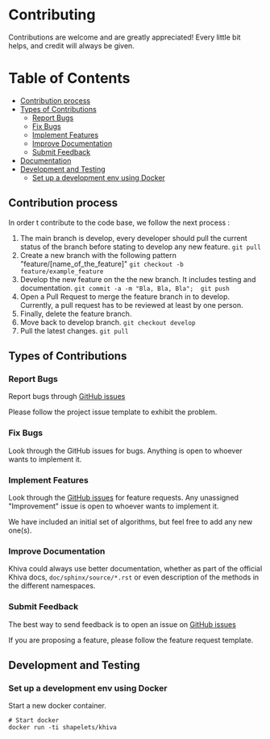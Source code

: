 # Contributing

Contributions are welcome and are greatly appreciated! Every
little bit helps, and credit will always be given.


# Table of Contents
  * [Contribution process](#contribution-process)
  * [Types of Contributions](#types-of-contributions)
      - [Report Bugs](#report-bugs)
      - [Fix Bugs](#fix-bugs)
      - [Implement Features](#implement-features)
      - [Improve Documentation](#improve-documentation)
      - [Submit Feedback](#submit-feedback)
  * [Documentation](#documentation)
  * [Development and Testing](#development-and-testing)
      - [Set up a development env using Docker](#set-up-a-development-env-using-docker)

## Contribution process

In order t contribute to the code base, we follow the next process :
1. The main branch is develop, every developer should pull the current status of the branch before stating to develop any new feature.
`git pull`
1. Create a new branch with the following pattern "feature/[name_of_the_feature]"
`git checkout -b feature/example_feature`
3. Develop the new feature on the the new branch. It includes testing and documentation.
`git commit -a -m "Bla, Bla, Bla";  git push`
4. Open a Pull Request to merge the feature branch in to develop. Currently, a pull request has to be reviewed at least by one person.
5. Finally, delete the feature branch.
6. Move back to develop branch.
`git checkout develop`
7. Pull the latest changes.
`git pull`

## Types of Contributions

### Report Bugs

Report bugs through [GitHub issues](https://github.com/shapelets/khiva/issues)

Please follow the project issue template to exhibit the problem.

### Fix Bugs

Look through the GitHub issues for bugs. Anything is open to whoever wants to implement it.

### Implement Features

Look through the [GitHub issues](https://github.com/shapelets/khiva/issues) for feature requests. Any unassigned "Improvement" issue is open to whoever wants to implement it.

We have included an initial set of algorithms, but feel free to add any new one(s).

### Improve Documentation

Khiva could always use better documentation, whether as part of the official Khiva docs,
`doc/sphinx/source/*.rst` or even description of the methods in the different namespaces.

### Submit Feedback

The best way to send feedback is to open an issue on [GitHub issues](https://github.com/shapelets/khiva/issues)

If you are proposing a feature, please follow the feature request template.

## Development and Testing

### Set up a development env using Docker

Start a new docker container.

```
# Start docker
docker run -ti shapelets/khiva 
```